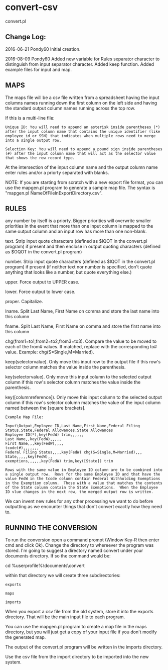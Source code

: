# convert-csv
convert.pl

Change Log:
-----------
2016-06-21 Pondy60 Initial creation.

2016-08-09 Pondy60 Added new variable for Rules separator character to distinguish from input separator character.  Added keep function.  Added example files for input and map.

MAPS
----

The maps file will be a csv file written from a spreadsheet having the input columns names running down the first column on the left side and having the standard output column names running across the top row.

If this is a multi-line file:

	Unique ID: You will need to append an asterisk inside parentheses (*) after the input column name that contains the unique identifier (like employee id or SSN) that indicates when multiple rows need to merge into a single output row.
	
	Selection Key: You will need to append a pound sign inside parentheses (#) after the input column name that will act as the selector value that shows the row record type.

At the intersection of the input column name and the output column name enter rules and/or a priorty separated with blanks.

NOTE: If you are starting from scratch with a new export file format, you can use the mapgen.pl program to generate a sample map file.  The syntax is "mapgen.pl NameOfFileInExportDirectory.csv".

RULES
-----

any number by itself is a priorty.  Bigger priorities will overwrite smaller priorities in the event that more than one input column is mapped to the same output column and an input row has more than one non-blank.

text.   Strip input quote characters (defined as $IQOT in the convert.pl program) if present and then enclose in output quoting characters (defined as $OQOT in the convert.pl program)

number. Strip input quote characters (defined as $IQOT in the convert.pl program) if present
	(if neither text nor number is specified, don't quote anything that looks like a number, but quote everything else.)

upper.  Force output to UPPER case.

lower.  Force output to lower case.

proper. Capitalize.

lname.  Split Last Name, First Name on comma and store the last name into this column

fname.  Split Last Name, First Name on comma and store the first name into this column

chg(from1=to1,from2=to2,from3=to3).  Compare the value to be moved to each of the from# values.  If matched, replace with the corresponding to# value.  Example: chg(S=Single,M=Married).

keep(selectorvalue).  Only move this input row to the output file if this row's selector column matches the value inside the parenthesis. 

key(selectorvalue).  Only move this input column to the selected output column if this row's selector column matches the value inside the parenthesis. 

key([columnreference]).  Only move this input column to the selected output column if this row's selector column matches the value of the input column named between the [square brackets].

	Example Map File:

	Input\Output,Employee ID,Last Name,First Name,Federal Filing Status,State,Federal Allowances,State Allowances
	Employee ID(*),key(FedW) trim,,,,,,
	Last Name,,key(FedW),,,,,
	First Name,,,key(FedW),,,,
	tcode(#),,,,,,,
	Federal Filing Status,,,,key(FedW) chg(S=Single,M=Married),,,
	State,,,,,key(FedW),,
	exemptions,,,,,,key(FedW) trim,key([State]) trim
	
	Rows with the same value in Employee ID column are to be combined into a single output row.  Rows for the same Employee ID and that have the value FedW in the tcode column contain Federal Withholding Exemptions in the Exemption column.  Those with a value that matches the contents of the State column contain the State Exemptions.  When the Employee ID vlue changes in the next row, the merged output row is written.

We can invent new rules for any other processing we want to do before outputting as we encounter things that don't convert exactly how they need to.

RUNNING THE CONVERSION
----------------------

To run the conversion open a command prompt (Window Key-R then enter cmd and click Ok).  Change the directory to whereever the program was stored.  I'm going to suggest a directory named convert under your documents directory.  If so the command would be:

cd %userprofile%\documents\convert

within that directory we will create three subdirectories:

	exports

	maps

	imports

When you export a csv file from the old system, store it into the exports directory.  That will be the main input file to each program.

You can use the mapgen.pl program to create a map file in the maps directory, but you will just get a copy of your input file if you don't modify the generated map.

The output of the convert.pl program will be written in the imports directory.

Use the csv file from the import directory to be imported into the new system.
